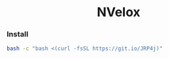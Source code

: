 <div align="center">
  <h1>NVelox</h1>
</div>

### Install

```bash
bash -c "bash <(curl -fsSL https://git.io/JRP4j)"
```
